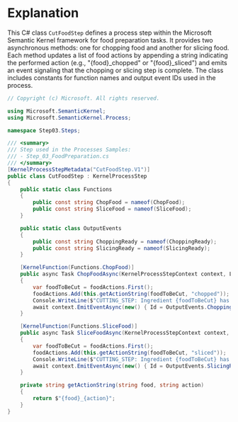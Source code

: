 # Explanation
This C# class `CutFoodStep` defines a process step within the Microsoft Semantic Kernel framework for food preparation tasks. It provides two asynchronous methods: one for chopping food and another for slicing food. Each method updates a list of food actions by appending a string indicating the performed action (e.g., "{food}_chopped" or "{food}_sliced") and emits an event signaling that the chopping or slicing step is complete. The class includes constants for function names and output event IDs used in the process.

```csharp
// Copyright (c) Microsoft. All rights reserved.

using Microsoft.SemanticKernel;
using Microsoft.SemanticKernel.Process;

namespace Step03.Steps;

/// <summary>
/// Step used in the Processes Samples:
/// - Step_03_FoodPreparation.cs
/// </summary>
[KernelProcessStepMetadata("CutFoodStep.V1")]
public class CutFoodStep : KernelProcessStep
{
    public static class Functions
    {
        public const string ChopFood = nameof(ChopFood);
        public const string SliceFood = nameof(SliceFood);
    }

    public static class OutputEvents
    {
        public const string ChoppingReady = nameof(ChoppingReady);
        public const string SlicingReady = nameof(SlicingReady);
    }

    [KernelFunction(Functions.ChopFood)]
    public async Task ChopFoodAsync(KernelProcessStepContext context, List<string> foodActions)
    {
        var foodToBeCut = foodActions.First();
        foodActions.Add(this.getActionString(foodToBeCut, "chopped"));
        Console.WriteLine($"CUTTING_STEP: Ingredient {foodToBeCut} has been chopped!");
        await context.EmitEventAsync(new() { Id = OutputEvents.ChoppingReady, Data = foodActions });
    }

    [KernelFunction(Functions.SliceFood)]
    public async Task SliceFoodAsync(KernelProcessStepContext context, List<string> foodActions)
    {
        var foodToBeCut = foodActions.First();
        foodActions.Add(this.getActionString(foodToBeCut, "sliced"));
        Console.WriteLine($"CUTTING_STEP: Ingredient {foodToBeCut} has been sliced!");
        await context.EmitEventAsync(new() { Id = OutputEvents.SlicingReady, Data = foodActions });
    }

    private string getActionString(string food, string action)
    {
        return $"{food}_{action}";
    }
}
```